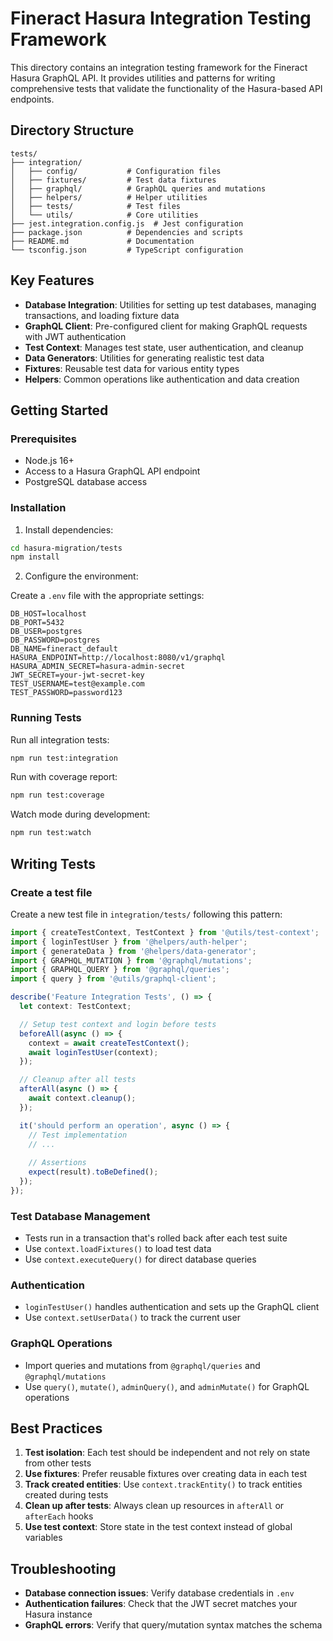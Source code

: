 # Fineract Hasura Integration Testing Framework

This directory contains an integration testing framework for the Fineract Hasura GraphQL API. It provides utilities and patterns for writing comprehensive tests that validate the functionality of the Hasura-based API endpoints.

## Directory Structure

```
tests/
├── integration/
│   ├── config/           # Configuration files
│   ├── fixtures/         # Test data fixtures
│   ├── graphql/          # GraphQL queries and mutations
│   ├── helpers/          # Helper utilities
│   ├── tests/            # Test files
│   └── utils/            # Core utilities
├── jest.integration.config.js  # Jest configuration
├── package.json          # Dependencies and scripts
├── README.md             # Documentation
└── tsconfig.json         # TypeScript configuration
```

## Key Features

- **Database Integration**: Utilities for setting up test databases, managing transactions, and loading fixture data
- **GraphQL Client**: Pre-configured client for making GraphQL requests with JWT authentication
- **Test Context**: Manages test state, user authentication, and cleanup
- **Data Generators**: Utilities for generating realistic test data
- **Fixtures**: Reusable test data for various entity types
- **Helpers**: Common operations like authentication and data creation

## Getting Started

### Prerequisites

- Node.js 16+
- Access to a Hasura GraphQL API endpoint
- PostgreSQL database access

### Installation

1. Install dependencies:

```bash
cd hasura-migration/tests
npm install
```

2. Configure the environment:

Create a `.env` file with the appropriate settings:

```
DB_HOST=localhost
DB_PORT=5432
DB_USER=postgres
DB_PASSWORD=postgres
DB_NAME=fineract_default
HASURA_ENDPOINT=http://localhost:8080/v1/graphql
HASURA_ADMIN_SECRET=hasura-admin-secret
JWT_SECRET=your-jwt-secret-key
TEST_USERNAME=test@example.com
TEST_PASSWORD=password123
```

### Running Tests

Run all integration tests:

```bash
npm run test:integration
```

Run with coverage report:

```bash
npm run test:coverage
```

Watch mode during development:

```bash
npm run test:watch
```

## Writing Tests

### Create a test file

Create a new test file in `integration/tests/` following this pattern:

```typescript
import { createTestContext, TestContext } from '@utils/test-context';
import { loginTestUser } from '@helpers/auth-helper';
import { generateData } from '@helpers/data-generator';
import { GRAPHQL_MUTATION } from '@graphql/mutations';
import { GRAPHQL_QUERY } from '@graphql/queries';
import { query } from '@utils/graphql-client';

describe('Feature Integration Tests', () => {
  let context: TestContext;

  // Setup test context and login before tests
  beforeAll(async () => {
    context = await createTestContext();
    await loginTestUser(context);
  });

  // Cleanup after all tests
  afterAll(async () => {
    await context.cleanup();
  });

  it('should perform an operation', async () => {
    // Test implementation
    // ...
    
    // Assertions
    expect(result).toBeDefined();
  });
});
```

### Test Database Management

- Tests run in a transaction that's rolled back after each test suite
- Use `context.loadFixtures()` to load test data
- Use `context.executeQuery()` for direct database queries

### Authentication

- `loginTestUser()` handles authentication and sets up the GraphQL client
- Use `context.setUserData()` to track the current user

### GraphQL Operations

- Import queries and mutations from `@graphql/queries` and `@graphql/mutations`
- Use `query()`, `mutate()`, `adminQuery()`, and `adminMutate()` for GraphQL operations

## Best Practices

1. **Test isolation**: Each test should be independent and not rely on state from other tests
2. **Use fixtures**: Prefer reusable fixtures over creating data in each test
3. **Track created entities**: Use `context.trackEntity()` to track entities created during tests
4. **Clean up after tests**: Always clean up resources in `afterAll` or `afterEach` hooks
5. **Use test context**: Store state in the test context instead of global variables

## Troubleshooting

- **Database connection issues**: Verify database credentials in `.env`
- **Authentication failures**: Check that the JWT secret matches your Hasura instance
- **GraphQL errors**: Verify that query/mutation syntax matches the schema